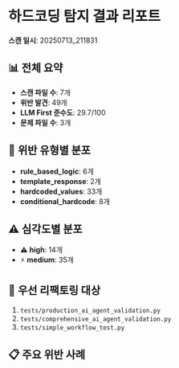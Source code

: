 # 하드코딩 탐지 결과 리포트

**스캔 일시**: 20250713_211831

## 📊 전체 요약

- **스캔 파일 수**: 7개
- **위반 발견**: 49개
- **LLM First 준수도**: 29.7/100
- **문제 파일 수**: 3개

## 🎯 위반 유형별 분포

- **rule_based_logic**: 6개
- **template_response**: 2개
- **hardcoded_values**: 33개
- **conditional_hardcode**: 8개

## ⚠️ 심각도별 분포

- ⚠️ **high**: 14개
- ⚡ **medium**: 35개

## 🔧 우선 리팩토링 대상

1. `tests/production_ai_agent_validation.py`
2. `tests/comprehensive_ai_agent_validation.py`
3. `tests/simple_workflow_test.py`

## 📋 주요 위반 사례

